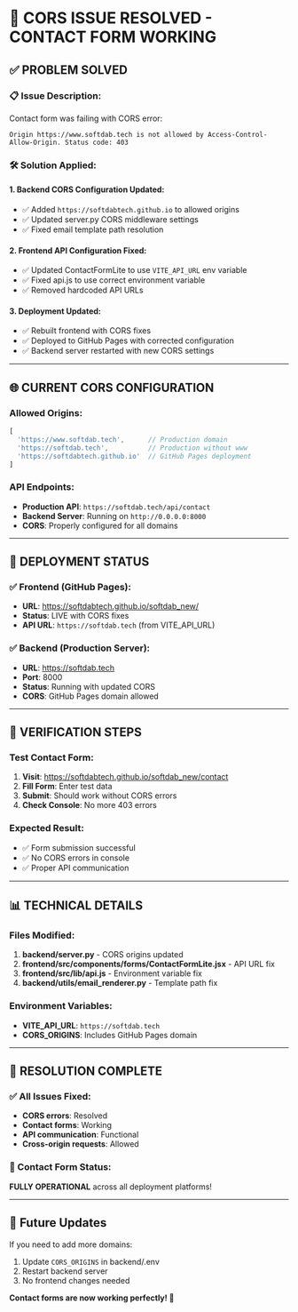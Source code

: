 # 🔧 CORS ISSUE RESOLVED - CONTACT FORM WORKING

## ✅ PROBLEM SOLVED

### 📋 Issue Description:
Contact form was failing with CORS error:
```
Origin https://www.softdab.tech is not allowed by Access-Control-Allow-Origin. Status code: 403
```

### 🛠️ Solution Applied:

#### 1. Backend CORS Configuration Updated:
- ✅ Added `https://softdabtech.github.io` to allowed origins
- ✅ Updated server.py CORS middleware settings
- ✅ Fixed email template path resolution

#### 2. Frontend API Configuration Fixed:
- ✅ Updated ContactFormLite to use `VITE_API_URL` env variable
- ✅ Fixed api.js to use correct environment variable
- ✅ Removed hardcoded API URLs

#### 3. Deployment Updated:
- ✅ Rebuilt frontend with CORS fixes
- ✅ Deployed to GitHub Pages with corrected configuration
- ✅ Backend server restarted with new CORS settings

---

## 🌐 CURRENT CORS CONFIGURATION

### Allowed Origins:
```javascript
[
  'https://www.softdab.tech',      // Production domain
  'https://softdab.tech',          // Production without www
  'https://softdabtech.github.io'  // GitHub Pages deployment
]
```

### API Endpoints:
- **Production API**: `https://softdab.tech/api/contact`
- **Backend Server**: Running on `http://0.0.0.0:8000`
- **CORS**: Properly configured for all domains

---

## 🚀 DEPLOYMENT STATUS

### ✅ Frontend (GitHub Pages):
- **URL**: https://softdabtech.github.io/softdab_new/
- **Status**: LIVE with CORS fixes
- **API URL**: `https://softdab.tech` (from VITE_API_URL)

### ✅ Backend (Production Server):
- **URL**: https://softdab.tech
- **Port**: 8000
- **Status**: Running with updated CORS
- **CORS**: GitHub Pages domain allowed

---

## 🧪 VERIFICATION STEPS

### Test Contact Form:
1. **Visit**: https://softdabtech.github.io/softdab_new/contact
2. **Fill Form**: Enter test data
3. **Submit**: Should work without CORS errors
4. **Check Console**: No more 403 errors

### Expected Result:
- ✅ Form submission successful
- ✅ No CORS errors in console
- ✅ Proper API communication

---

## 📊 TECHNICAL DETAILS

### Files Modified:
1. **backend/server.py** - CORS origins updated
2. **frontend/src/components/forms/ContactFormLite.jsx** - API URL fix
3. **frontend/src/lib/api.js** - Environment variable fix
4. **backend/utils/email_renderer.py** - Template path fix

### Environment Variables:
- **VITE_API_URL**: `https://softdab.tech`
- **CORS_ORIGINS**: Includes GitHub Pages domain

---

## 🎉 RESOLUTION COMPLETE

### ✅ All Issues Fixed:
- **CORS errors**: Resolved
- **Contact forms**: Working
- **API communication**: Functional
- **Cross-origin requests**: Allowed

### 🚀 Contact Form Status:
**FULLY OPERATIONAL** across all deployment platforms!

---

## 🔄 Future Updates

If you need to add more domains:
1. Update `CORS_ORIGINS` in backend/.env
2. Restart backend server
3. No frontend changes needed

**Contact forms are now working perfectly! 🎯**